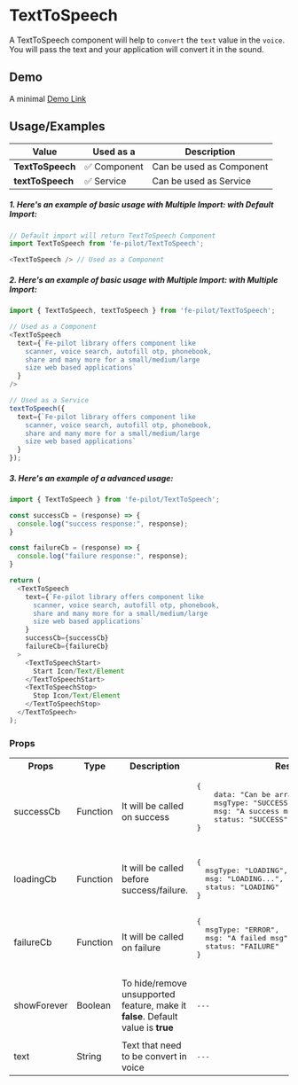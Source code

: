 # TextToSpeech

A TextToSpeech component will help to ```convert``` the ```text``` value in the ```voice```. You will pass the text and your application will convert it in the sound.


## Demo

A minimal [Demo Link](https://6jpxdq.csb.app/?component=TextToSpeech)


## Usage/Examples

| Value |  Used as a  | Description|
|--------- | -------- |-----------------|
| <b>TextToSpeech</b> | :white_check_mark: Component | Can be used as Component |
| <b>textToSpeech<b> | :white_check_mark: Service | Can be used as Service |

##### 1. Here's an example of basic usage with Multiple Import: with Default Import:
```javascript
// Default import will return TextToSpeech Component
import TextToSpeech from 'fe-pilot/TextToSpeech';

<TextToSpeech /> // Used as a Component

```

##### 2. Here's an example of basic usage with Multiple Import: with Multiple Import:
```javascript
import { TextToSpeech, textToSpeech } from 'fe-pilot/TextToSpeech';

// Used as a Component
<TextToSpeech
  text={`Fe-pilot library offers component like
    scanner, voice search, autofill otp, phonebook,
    share and many more for a small/medium/large
    size web based applications`
  }
/>

// Used as a Service
textToSpeech({
  text={`Fe-pilot library offers component like
    scanner, voice search, autofill otp, phonebook,
    share and many more for a small/medium/large
    size web based applications`
  }
});
```

##### 3. Here's an example of a advanced usage:

```javascript
import { TextToSpeech } from 'fe-pilot/TextToSpeech';

const successCb = (response) => {
  console.log("success response:", response);
}

const failureCb = (response) => {
  console.log("failure response:", response);
}

return (
  <TextToSpeech
    text={`Fe-pilot library offers component like
      scanner, voice search, autofill otp, phonebook,
      share and many more for a small/medium/large
      size web based applications`
    }
    successCb={successCb}
    failureCb={failureCb}
  >
    <TextToSpeechStart>
      Start Icon/Text/Element
    </TextToSpeechStart>
    <TextToSpeechStop>
      Stop Icon/Text/Element
    </TextToSpeechStop>
  </TextToSpeech>
);

```

### Props

<table>
  <tr>
    <th>
      Props
    </th>
    <th>
      Type
    </th>
    <th>
      Description
    </th>
    <th>
      Response
    </th>
  </tr>
  <tr>
    <td>
        successCb
    </td>
    <td>Function</td>
    <td> It will be called on success</td>
    <td>
      <pre>
{
    data: "Can be array/object/string/number",
    msgType: "SUCCESSFUL",
    msg: "A success msg",
    status: "SUCCESS"
}
      </pre>
    </td>
  </tr>
  <tr>
    <td>
        loadingCb
    </td>
    <td>Function</td>
    <td>
      It will be called before success/failure.
    </td>
    <td>
      <pre>
{
  msgType: "LOADING",
  msg: "LOADING...",
  status: "LOADING"
}
</pre>
    </td>
  </tr>
  <tr>
    <td>
        failureCb
    </td>
    <td>Function</td>
    <td>
      It will be called on failure
    </td>
    <td>
       <pre>
{
  msgType: "ERROR",
  msg: "A failed msg",
  status: "FAILURE"
}
       </pre>
    </td>
  </tr>
   <tr>
    <td>
        showForever
    </td>
     <td>Boolean</td>
    <td>To hide/remove unsupported feature, make it <b>false</b>. Default value is <b>true</b></td>
    <td> <pre>---</pre> </td>
  </tr>
  <tr>
    <td></td>
    <td></td>
    <td></td>
    <td></td>
  </tr>
  <tr>
    <td>text</td>
    <td>String</td>
    <td>Text that need to be convert in voice</td>
    <td> <pre>---</pre> </td>
  </tr>
</table>

